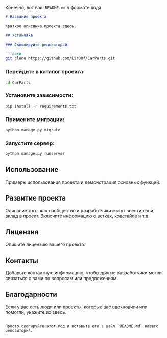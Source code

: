 Конечно, вот ваш `README.md` в формате кода:

```markdown
# Название проекта

Краткое описание проекта здесь.

## Установка

### Склонируйте репозиторий:

```bash
git clone https://github.com/Lir00f/CarParts.git
```

### Перейдите в каталог проекта:

```bash
cd CarParts
```

### Установите зависимости:

```bash
pip install -r requirements.txt
```

### Примените миграции:

```bash
python manage.py migrate
```

### Запустите сервер:

```bash
python manage.py runserver
```

## Использование

Примеры использования проекта и демонстрация основных функций.

## Развитие проекта

Описание того, как сообщество и разработчики могут внести свой вклад в проект. Включите информацию о ветках, кодстайле и т.д.

## Лицензия

Опишите лицензию вашего проекта.

## Контакты

Добавьте контактную информацию, чтобы другие разработчики могли связаться с вами по вопросам или предложениям.

## Благодарности

Если у вас есть люди или проекты, которые вас вдохновили или помогли, укажите их здесь.
```

Просто скопируйте этот код и вставьте его в файл `README.md` вашего репозитория.
